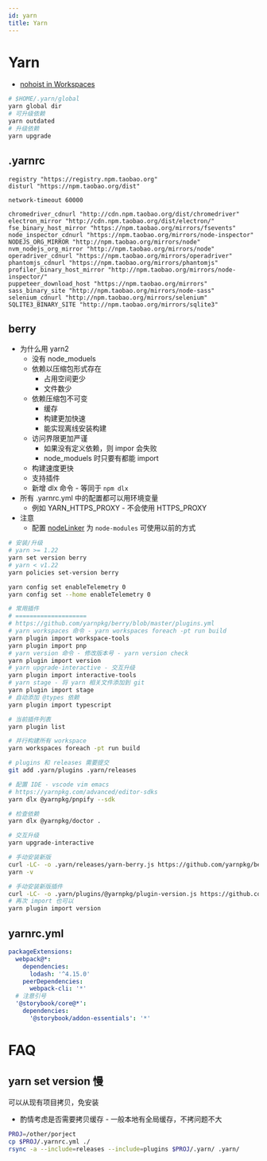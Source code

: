 ```yaml
---
id: yarn
title: Yarn
---
```


# Yarn

- [nohoist in Workspaces](https://classic.yarnpkg.com/blog/2018/02/15/nohoist/)

```bash
# $HOME/.yarn/global
yarn global dir
# 可升级依赖
yarn outdated
# 升级依赖
yarn upgrade
```

## .yarnrc

```
registry "https://registry.npm.taobao.org"
disturl "https://npm.taobao.org/dist"

network-timeout 60000

chromedriver_cdnurl "http://cdn.npm.taobao.org/dist/chromedriver"
electron_mirror "http://cdn.npm.taobao.org/dist/electron/"
fse_binary_host_mirror "https://npm.taobao.org/mirrors/fsevents"
node_inspector_cdnurl "https://npm.taobao.org/mirrors/node-inspector"
NODEJS_ORG_MIRROR "http://npm.taobao.org/mirrors/node"
nvm_nodejs_org_mirror "http://npm.taobao.org/mirrors/node"
operadriver_cdnurl "https://npm.taobao.org/mirrors/operadriver"
phantomjs_cdnurl "https://npm.taobao.org/mirrors/phantomjs"
profiler_binary_host_mirror "http://npm.taobao.org/mirrors/node-inspector/"
puppeteer_download_host "https://npm.taobao.org/mirrors"
sass_binary_site "http://npm.taobao.org/mirrors/node-sass"
selenium_cdnurl "http://npm.taobao.org/mirrors/selenium"
SQLITE3_BINARY_SITE "http://npm.taobao.org/mirrors/sqlite3"
```

## berry

- 为什么用 yarn2
  - 没有 node_moduels
  - 依赖以压缩包形式存在
    - 占用空间更少
    - 文件数少
  - 依赖压缩包不可变
    - 缓存
    - 构建更加快速
    - 能实现离线安装构建
  - 访问界限更加严谨
    - 如果没有定义依赖，则 impor 会失败
    - node_moduels 时只要有都能 import
  - 构建速度更快
  - 支持插件
  - 新增 dlx 命令 - 等同于 `npm dlx`
- 所有 .yarnrc.yml 中的配置都可以用环境变量
  - 例如 YARN_HTTPS_PROXY - 不会使用 HTTPS_PROXY
- 注意
  - 配置 [nodeLinker](https://yarnpkg.com/configuration/yarnrc#nodeLinker) 为 `node-modules` 可使用以前的方式

```bash
# 安装/升级
# yarn >= 1.22
yarn set version berry
# yarn < v1.22
yarn policies set-version berry

yarn config set enableTelemetry 0
yarn config set --home enableTelemetry 0

# 常用插件
# ====================
# https://github.com/yarnpkg/berry/blob/master/plugins.yml
# yarn workspaces 命令 - yarn workspaces foreach -pt run build
yarn plugin import workspace-tools
yarn plugin import pnp
# yarn version 命令 - 修改版本号 - yarn version check
yarn plugin import version
# yarn upgrade-interactive - 交互升级
yarn plugin import interactive-tools
# yarn stage - 将 yarn 相关文件添加到 git
yarn plugin import stage
# 自动添加 @types 依赖
yarn plugin import typescript

# 当前插件列表
yarn plugin list

# 并行构建所有 workspace
yarn workspaces foreach -pt run build

# plugins 和 releases 需要提交
git add .yarn/plugins .yarn/releases

# 配置 IDE - vscode vim emacs
# https://yarnpkg.com/advanced/editor-sdks
yarn dlx @yarnpkg/pnpify --sdk

# 检查依赖
yarn dlx @yarnpkg/doctor .

# 交互升级
yarn upgrade-interactive

# 手动安装新版
curl -LC- -o .yarn/releases/yarn-berry.js https://github.com/yarnpkg/berry/raw/master/packages/yarnpkg-cli/bin/yarn.js
yarn -v

# 手动安装新版插件
curl -LC- -o .yarn/plugins/@yarnpkg/plugin-version.js https://github.com/yarnpkg/berry/raw/master/packages/plugin-version/bin/@yarnpkg/plugin-version.js
# 再次 import 也可以
yarn plugin import version
```

## yarnrc.yml

```yaml
packageExtensions:
  webpack@*:
    dependencies:
      lodash: '^4.15.0'
    peerDependencies:
      webpack-cli: '*'
  # 注意引号
  '@storybook/core@*':
    dependencies:
      '@storybook/addon-essentials': '*'
```

# FAQ

## yarn set version 慢

可以从现有项目拷贝，免安装

- 酌情考虑是否需要拷贝缓存 - 一般本地有全局缓存，不拷问题不大

```bash
PROJ=/other/porject
cp $PROJ/.yarnrc.yml ./
rsync -a --include=releases --include=plugins $PROJ/.yarn/ .yarn/
```
